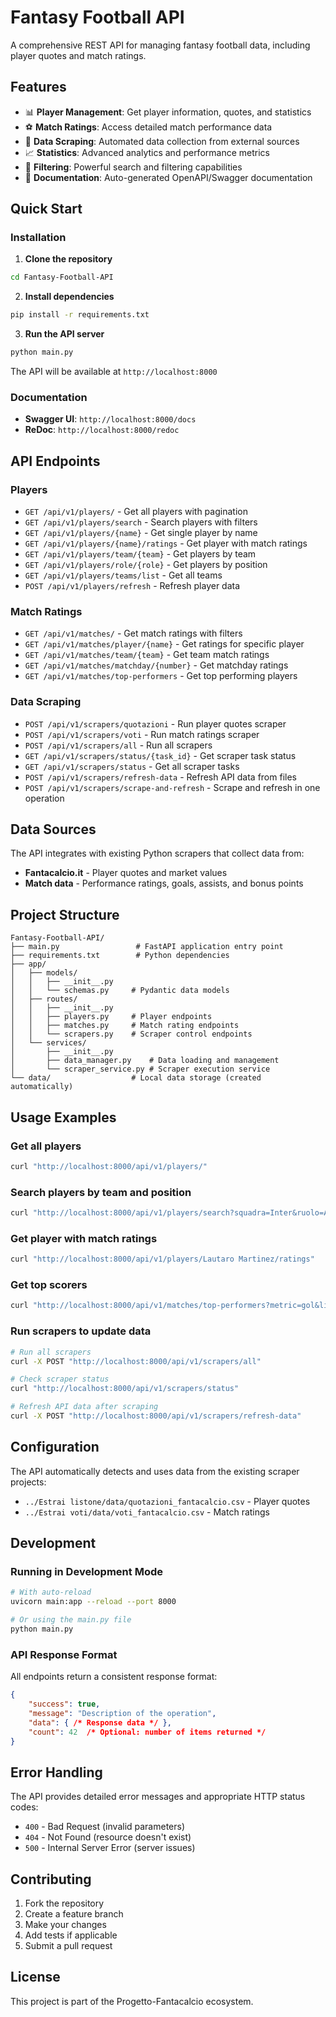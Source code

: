 # Fantasy Football API

A comprehensive REST API for managing fantasy football data, including player quotes and match ratings.

## Features

- 📊 **Player Management**: Get player information, quotes, and statistics
- ⚽ **Match Ratings**: Access detailed match performance data
- 🔄 **Data Scraping**: Automated data collection from external sources
- 📈 **Statistics**: Advanced analytics and performance metrics
- 🎯 **Filtering**: Powerful search and filtering capabilities
- 📄 **Documentation**: Auto-generated OpenAPI/Swagger documentation

## Quick Start

### Installation

1. **Clone the repository**
```bash
cd Fantasy-Football-API
```

2. **Install dependencies**
```bash
pip install -r requirements.txt
```

3. **Run the API server**
```bash
python main.py
```

The API will be available at `http://localhost:8000`

### Documentation

- **Swagger UI**: `http://localhost:8000/docs`
- **ReDoc**: `http://localhost:8000/redoc`

## API Endpoints

### Players
- `GET /api/v1/players/` - Get all players with pagination
- `GET /api/v1/players/search` - Search players with filters
- `GET /api/v1/players/{name}` - Get single player by name  
- `GET /api/v1/players/{name}/ratings` - Get player with match ratings
- `GET /api/v1/players/team/{team}` - Get players by team
- `GET /api/v1/players/role/{role}` - Get players by position
- `GET /api/v1/players/teams/list` - Get all teams
- `POST /api/v1/players/refresh` - Refresh player data

### Match Ratings  
- `GET /api/v1/matches/` - Get match ratings with filters
- `GET /api/v1/matches/player/{name}` - Get ratings for specific player
- `GET /api/v1/matches/team/{team}` - Get team match ratings
- `GET /api/v1/matches/matchday/{number}` - Get matchday ratings
- `GET /api/v1/matches/top-performers` - Get top performing players

### Data Scraping
- `POST /api/v1/scrapers/quotazioni` - Run player quotes scraper
- `POST /api/v1/scrapers/voti` - Run match ratings scraper  
- `POST /api/v1/scrapers/all` - Run all scrapers
- `GET /api/v1/scrapers/status/{task_id}` - Get scraper task status
- `GET /api/v1/scrapers/status` - Get all scraper tasks
- `POST /api/v1/scrapers/refresh-data` - Refresh API data from files
- `POST /api/v1/scrapers/scrape-and-refresh` - Scrape and refresh in one operation

## Data Sources

The API integrates with existing Python scrapers that collect data from:
- **Fantacalcio.it** - Player quotes and market values
- **Match data** - Performance ratings, goals, assists, and bonus points

## Project Structure

```
Fantasy-Football-API/
├── main.py                 # FastAPI application entry point
├── requirements.txt        # Python dependencies
├── app/
│   ├── models/
│   │   ├── __init__.py
│   │   └── schemas.py     # Pydantic data models
│   ├── routes/
│   │   ├── __init__.py
│   │   ├── players.py     # Player endpoints
│   │   ├── matches.py     # Match rating endpoints  
│   │   └── scrapers.py    # Scraper control endpoints
│   └── services/
│       ├── __init__.py
│       ├── data_manager.py    # Data loading and management
│       └── scraper_service.py # Scraper execution service
└── data/                  # Local data storage (created automatically)
```

## Usage Examples

### Get all players
```bash
curl "http://localhost:8000/api/v1/players/"
```

### Search players by team and position
```bash
curl "http://localhost:8000/api/v1/players/search?squadra=Inter&ruolo=A"
```

### Get player with match ratings
```bash  
curl "http://localhost:8000/api/v1/players/Lautaro Martinez/ratings"
```

### Get top scorers
```bash
curl "http://localhost:8000/api/v1/matches/top-performers?metric=gol&limit=10"
```

### Run scrapers to update data
```bash
# Run all scrapers
curl -X POST "http://localhost:8000/api/v1/scrapers/all"

# Check scraper status  
curl "http://localhost:8000/api/v1/scrapers/status"

# Refresh API data after scraping
curl -X POST "http://localhost:8000/api/v1/scrapers/refresh-data"
```

## Configuration

The API automatically detects and uses data from the existing scraper projects:
- `../Estrai listone/data/quotazioni_fantacalcio.csv` - Player quotes
- `../Estrai voti/data/voti_fantacalcio.csv` - Match ratings

## Development

### Running in Development Mode
```bash
# With auto-reload
uvicorn main:app --reload --port 8000

# Or using the main.py file
python main.py
```

### API Response Format
All endpoints return a consistent response format:
```json
{
    "success": true,
    "message": "Description of the operation",
    "data": { /* Response data */ },
    "count": 42  /* Optional: number of items returned */
}
```

## Error Handling

The API provides detailed error messages and appropriate HTTP status codes:
- `400` - Bad Request (invalid parameters)
- `404` - Not Found (resource doesn't exist)  
- `500` - Internal Server Error (server issues)

## Contributing

1. Fork the repository
2. Create a feature branch
3. Make your changes
4. Add tests if applicable
5. Submit a pull request

## License

This project is part of the Progetto-Fantacalcio ecosystem.
